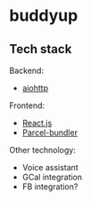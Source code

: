 # buddyup

## Tech stack

Backend:

 - [aiohttp](https://aiohttp.readthedocs.io/en/stable/web.html)

Frontend:

 - [React.js](https://reactjs.org)
 - [Parcel-bundler](https://parceljs.org)

Other technology:

 - Voice assistant
 - GCal integration
 - FB integration?
